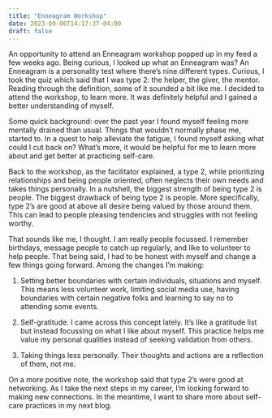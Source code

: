 ```yaml
---
title: "Enneagram Workshop"
date: 2023-09-06T14:17:37-04:00
draft: false
---
```


An opportunity to attend an Enneagram workshop popped up in my feed a few weeks ago. Being curious, I looked up what an Enneagram was? An Enneagram is a personality test where there’s nine different types. Curious, I took the quiz which said that I was type 2: the helper, the giver, the mentor. Reading through the definition, some of it sounded a bit like me. I decided to attend the workshop, to learn more. It was definitely helpful and I gained a better understanding of myself. 

Some quick background: over the past year I found myself feeling more mentally drained than usual. Things that wouldn’t normally phase me, started to. In a quest to help alleviate the fatigue, I found myself asking what could I cut back on? What’s more, it would be helpful for me to learn more about and get better at practicing self-care. 

Back to the workshop, as the facilitator explained, a type 2, while prioritizing relationships and being people oriented, often neglects their own needs and takes things personally. In a nutshell, the biggest strength of being type 2 is people. The biggest drawback of being type 2 is people. More specifically, type 2’s are good at above all desire being valued by those around them. This can lead to people pleasing tendencies and struggles with not feeling worthy.  

That sounds like me, I thought. I am really people focussed. I remember birthdays, message people to catch up regularly, and like to volunteer to help people. That being said, I had to be honest with myself and change a few things going forward. Among the changes I’m making: 

1. Setting better boundaries with certain individuals, situations and myself. This means less volunteer work, limiting social media use, having boundaries with certain negative folks and learning to say no to attending some events. 

2. Self-gratitude. I came across this concept lately. It’s like a gratitude list but instead focussing on what I like about myself. This practice helps me value my personal qualities instead of seeking validation from others. 

3. Taking things less personally. Their thoughts and actions are a reflection of them, not me. 

On a more positive note, the workshop said that type 2’s were good at networking. As I take the next steps in my career, I’m looking forward to making new connections. In the meantime, I want to share more about self-care practices in my next blog. 

